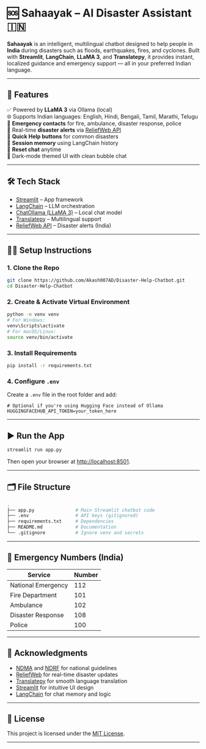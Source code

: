 # 🆘 Sahaayak – AI Disaster Assistant 🇮🇳

**Sahaayak** is an intelligent, multilingual chatbot designed to help people in **India** during disasters such as floods, earthquakes, fires, and cyclones. Built with **Streamlit**, **LangChain**, **LLaMA 3**, and **Translatepy**, it provides instant, localized guidance and emergency support — all in your preferred Indian language.

---

## 🚀 Features

✅ Powered by **LLaMA 3** via Ollama (local)  
🌐 Supports Indian languages: English, Hindi, Bengali, Tamil, Marathi, Telugu  
📍 **Emergency contacts** for fire, ambulance, disaster response, police  
📢 Real-time **disaster alerts** via [ReliefWeb API](https://reliefweb.int/)  
💬 **Quick Help buttons** for common disasters  
🧠 **Session memory** using LangChain history  
🔁 **Reset chat** anytime  
🎨 Dark-mode themed UI with clean bubble chat

---

## 🛠️ Tech Stack

- [Streamlit](https://streamlit.io/) – App framework  
- [LangChain](https://www.langchain.com/) – LLM orchestration  
- [ChatOllama (LLaMA 3)](https://ollama.com/) – Local chat model  
- [Translatepy](https://pypi.org/project/translatepy/) – Multilingual support  
- [ReliefWeb API](https://reliefweb.int/) – Disaster alerts (India)

---

## 🧑‍💻 Setup Instructions

### 1. Clone the Repo

```bash
git clone https://github.com/Akash007AD/Disaster-Help-Chatbot.git
cd Disaster-Help-Chatbot
````

### 2. Create & Activate Virtual Environment

```bash
python -m venv venv
# For Windows:
venv\Scripts\activate
# For macOS/Linux:
source venv/bin/activate
```

### 3. Install Requirements

```bash
pip install -r requirements.txt
```

### 4. Configure `.env`

Create a `.env` file in the root folder and add:

```env
# Optional if you're using Hugging Face instead of Ollama
HUGGINGFACEHUB_API_TOKEN=your_token_here
```

---

## ▶️ Run the App

```bash
streamlit run app.py
```

Then open your browser at [http://localhost:8501](http://localhost:8501).

---

## 🗂 File Structure

```bash
.
├── app.py               # Main Streamlit chatbot code
├── .env                 # API keys (gitignored)
├── requirements.txt     # Dependencies
├── README.md            # Documentation
└── .gitignore           # Ignore venv and secrets
```

---

## 📱 Emergency Numbers (India)

| Service            | Number |
| ------------------ | ------ |
| National Emergency | 112    |
| Fire Department    | 101    |
| Ambulance          | 102    |
| Disaster Response  | 108    |
| Police             | 100    |

---

## 🙌 Acknowledgments

* [NDMA](https://ndma.gov.in/) and [NDRF](https://ndrf.gov.in/) for national guidelines
* [ReliefWeb](https://reliefweb.int/) for real-time disaster updates
* [Translatepy](https://github.com/Animenon/translatepy) for smooth language translation
* [Streamlit](https://streamlit.io/) for intuitive UI design
* [LangChain](https://www.langchain.com/) for chat memory and logic

---

## 📜 License

This project is licensed under the [MIT License](LICENSE).

---
